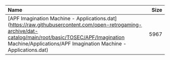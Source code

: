 |Name|Size|
|:---|---:|
|[APF Imagination Machine - Applications.dat](https://raw.githubusercontent.com/open-retrogaming-archive/dat-catalog/main/root/basic/TOSEC/APF/Imagination Machine/Applications/APF Imagination Machine - Applications.dat)|5967|

